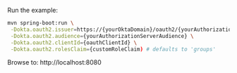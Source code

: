 Run the example:
``` bash
mvn spring-boot:run \
 -Dokta.oauth2.issuer=https://{yourOktaDomain}/oauth2/{yourAuthorizationServerId} \
 -Dokta.oauth2.audience={yourAuthorizationServerAudience} \
 -Dokta.oauth2.clientId={oauthClientId} \
 -Dokta.oauth2.rolesClaim={customRoleClaim) # defaults to 'groups'
```

Browse to: http://localhost:8080
